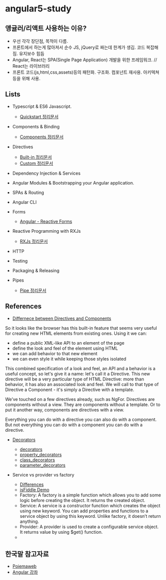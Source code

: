 # angular5-study

## 앵귤러/리액트 사용하는 이유?
- 우선 각각 장단점, 목적이 다름.
- 프론트에서 하는게 많아져서 순수 JS, jQuery로 짜는데 한계가 생김. 코드 복잡해짐. 유지보수 힘듬
- Angular, React는 SPA(Single Page Application) 개발을 위한 프레임워크. // React는 라이브러리
- 프론트 코드(js,html,css,assets)등의 패턴화. 구조화. 컴포넌트 재사용. 아키텍쳐등을 위해 사용.

## Lists
- Typescript & ES6 Javascript.
  - [Quickstart 정리문서](https://docs.google.com/document/d/1F4xYbzDvnWzuLeVn6yTZ4ZuuQwsBP4InCjNWEEHWP2o/edit)
- Components & Binding
  - [Components 정리문서](https://docs.google.com/document/d/1JzgW9L9SMTE2CN896pu4QQlBQiDq_E5NI49GANLgWJE/edit)
- Directives
  - [Built-in 정리문서](https://docs.google.com/document/d/16xiGaH4VFyYN_FVsJ6Q1gWb2UMYxvOFQegUtvlD-CQI/edit)
  - [Custom 정리문서](https://docs.google.com/document/d/12RrV8NiKb7ZhpDjPSqOEYrShzxjVvdNJvo8-HvkYXeU/edit)
- Dependency Injection & Services
	
- Angular Modules & Bootstrapping your Angular application.

- SPAs & Routing

- Angular CLI

- Forms
	- [Angular - Reactive Forms](https://angular.io/guide/reactive-forms)
- Reactive Programming with RXJs
	- [RXJs 정리문서](https://docs.google.com/document/d/1lq_4U1hR_ajTVqL4wTgX4-0Y4bPm4rH7G-HGJpGky1o/edit)
- HTTP

- Testing

- Packaging & Releasing
- Pipes
	- [Pipe 정리문서](https://docs.google.com/document/d/1sJKgD2DZwDjUViEulWKwTYmjHc9wSLzaDj8d8qHLyls/edit)
## References
- [Differnece between Directives and Components](https://blog.angular-university.io/angular-components-and-directives-for-beginners/)

So it looks like the browser has this built-in feature that seems very useful for creating new HTML elements from existing ones. Using it we can:

- define a public XML-like API to an element of the page
- define the look and feel of the element using HTML
- we can add behavior to that new element
- we can even style it while keeping those styles isolated

This combined specification of a look and feel, an API and a behavior is a useful concept, so let's give it a name: let's call it a Directive. This new directive will be a very particular type of HTML Directive: more than behavior, it has also an associated look and feel. We will call to that type of Directive a Component - it's simply a Directive with a template.



We’ve touched on a few directives already, such as NgFor.
Directives are components without a view. They are components without a template. Or to put it another way, components are directives with a view.
				
Everything you can do with a directive you can also do with a component. But not everything you can do with a component you can do with a directive.



- [Decorators](https://toddmotto.com/angular-decorators)
  - [decorators](https://angular-2-training-book.rangle.io/v/v2.3/handout/features/decorators.html)
  - [property_decorators](https://angular-2-training-book.rangle.io/v/v2.3/handout/features/property_decorators.html)
  - [class_decorators](https://angular-2-training-book.rangle.io/v/v2.3/handout/features/class_decorators.html)
  - [parameter_decorators](https://angular-2-training-book.rangle.io/v/v2.3/handout/features/parameter_decorators.html)
  
- Service vs provider vs factory 
	- [Differences](https://www.linkedin.com/pulse/whats-difference-between-service-factory-provider-angularjs-kumar/)
	- [jsFiddle Demo](http://jsfiddle.net/pkozlowski_opensource/PxdSP/14/)
	- Factory: A factory is a simple function which allows you to add some logic before creating the object. It returns the created object.
	- Service: A service is a constructor function which creates the object using new keyword. You can add properties and functions to a service object by using this keyword. Unlike factory, it doesn’t return anything.
	- Provider: A provider is used to create a configurable service object. It returns value by using $get() function.
  - 
## 한국말 참고자료
- [Poiemaweb](https://poiemaweb.com/angular-basics)
- [Angular 강좌](https://moon9342.github.io/angular-lecture-introduction)
